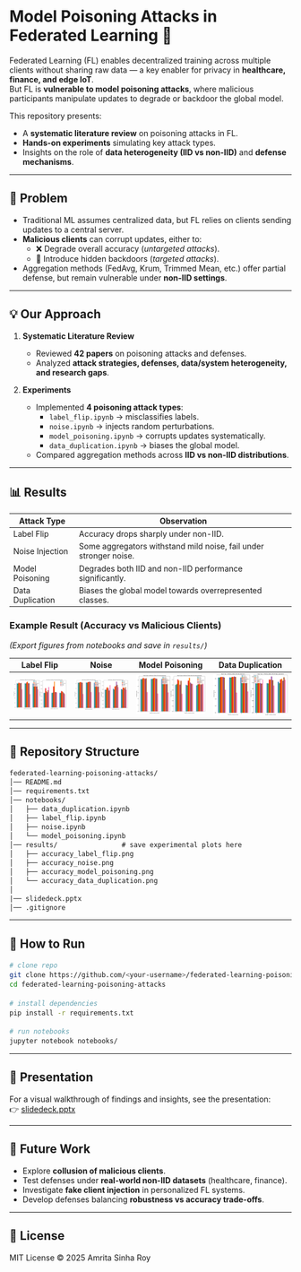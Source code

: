 # Model Poisoning Attacks in Federated Learning 🔐

Federated Learning (FL) enables decentralized training across multiple clients without sharing raw data — a key enabler for privacy in **healthcare, finance, and edge IoT**.  
But FL is **vulnerable to model poisoning attacks**, where malicious participants manipulate updates to degrade or backdoor the global model.

This repository presents:

- A **systematic literature review** on poisoning attacks in FL.
- **Hands-on experiments** simulating key attack types.
- Insights on the role of **data heterogeneity (IID vs non-IID)** and **defense mechanisms**.

---

## 📌 Problem

- Traditional ML assumes centralized data, but FL relies on clients sending updates to a central server.
- **Malicious clients** can corrupt updates, either to:
  - ❌ Degrade overall accuracy (_untargeted attacks_).
  - 🎯 Introduce hidden backdoors (_targeted attacks_).
- Aggregation methods (FedAvg, Krum, Trimmed Mean, etc.) offer partial defense, but remain vulnerable under **non-IID settings**.

---

## 💡 Our Approach

1. **Systematic Literature Review**

   - Reviewed **42 papers** on poisoning attacks and defenses.
   - Analyzed **attack strategies, defenses, data/system heterogeneity, and research gaps**.

2. **Experiments**
   - Implemented **4 poisoning attack types**:
     - `label_flip.ipynb` → misclassifies labels.
     - `noise.ipynb` → injects random perturbations.
     - `model_poisoning.ipynb` → corrupts updates systematically.
     - `data_duplication.ipynb` → biases the global model.
   - Compared aggregation methods across **IID vs non-IID distributions**.

---

## 📊 Results

| Attack Type      | Observation                                                       |
| ---------------- | ----------------------------------------------------------------- |
| Label Flip       | Accuracy drops sharply under non-IID.                             |
| Noise Injection  | Some aggregators withstand mild noise, fail under stronger noise. |
| Model Poisoning  | Degrades both IID and non-IID performance significantly.          |
| Data Duplication | Biases the global model towards overrepresented classes.          |

### Example Result (Accuracy vs Malicious Clients)

_(Export figures from notebooks and save in `results/`)_

| Label Flip                           | Noise                           | Model Poisoning                           | Data Duplication                           |
| ------------------------------------ | ------------------------------- | ----------------------------------------- | ------------------------------------------ |
| ![](results/accuracy_label_flip.png) | ![](results/accuracy_noise.png) | ![](results/accuracy_model_poisoning.png) | ![](results/accuracy_data_duplication.png) |

---

## 📂 Repository Structure

```
federated-learning-poisoning-attacks/
│── README.md
│── requirements.txt
│── notebooks/
│   ├── data_duplication.ipynb
│   ├── label_flip.ipynb
│   ├── noise.ipynb
│   └── model_poisoning.ipynb
│── results/                # save experimental plots here
│   ├── accuracy_label_flip.png
│   ├── accuracy_noise.png
│   ├── accuracy_model_poisoning.png
│   └── accuracy_data_duplication.png
│
|── slidedeck.pptx
│── .gitignore
```

---

## 🚀 How to Run

```bash
# clone repo
git clone https://github.com/<your-username>/federated-learning-poisoning-attacks.git
cd federated-learning-poisoning-attacks

# install dependencies
pip install -r requirements.txt

# run notebooks
jupyter notebook notebooks/
```

---

## 🎤 Presentation

For a visual walkthrough of findings and insights, see the presentation:  
👉 [slidedeck.pptx](slidedeck.pptx)

---

## 🔮 Future Work

- Explore **collusion of malicious clients**.
- Test defenses under **real-world non-IID datasets** (healthcare, finance).
- Investigate **fake client injection** in personalized FL systems.
- Develop defenses balancing **robustness vs accuracy trade-offs**.

---

## 📜 License

MIT License © 2025 Amrita Sinha Roy
